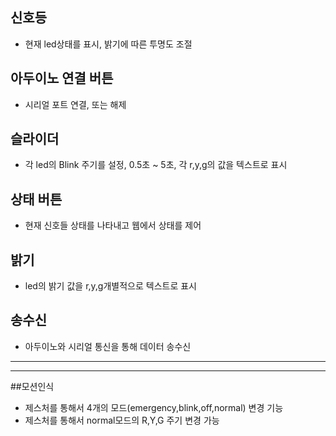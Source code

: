 

## 신호등
- 현재 led상태를 표시, 밝기에 따른 투명도 조절
## 아두이노 연결 버튼
- 시리얼 포트 연결, 또는 해제
## 슬라이더 
- 각 led의 Blink 주기를 설정, 0.5초 ~ 5초, 각 r,y,g의 값을 텍스트로 표시
## 상태 버튼 
- 현재 신호들 상태를 나타내고 웹에서 상태를 제어
## 밝기
- led의 밝기 값을 r,y,g개별적으로 텍스트로 표시
## 송수신
- 아두이노와 시리얼 통신을 통해 데이터 송수신

---
---

##모션인식
- 제스처를 통해서 4개의 모드(emergency,blink,off,normal) 변경 기능
- 제스처를 통해서 normal모드의 R,Y,G 주기 변경 가능
